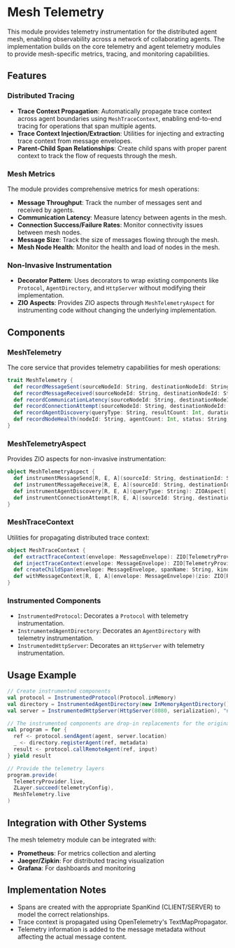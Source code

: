 # Mesh Telemetry

This module provides telemetry instrumentation for the distributed agent mesh, enabling observability across a network of collaborating agents. The implementation builds on the core telemetry and agent telemetry modules to provide mesh-specific metrics, tracing, and monitoring capabilities.

## Features

### Distributed Tracing

- **Trace Context Propagation**: Automatically propagate trace context across agent boundaries using `MeshTraceContext`, enabling end-to-end tracing for operations that span multiple agents.
- **Trace Context Injection/Extraction**: Utilities for injecting and extracting trace context from message envelopes.
- **Parent-Child Span Relationships**: Create child spans with proper parent context to track the flow of requests through the mesh.

### Mesh Metrics

The module provides comprehensive metrics for mesh operations:

- **Message Throughput**: Track the number of messages sent and received by agents.
- **Communication Latency**: Measure latency between agents in the mesh.
- **Connection Success/Failure Rates**: Monitor connectivity issues between mesh nodes.
- **Message Size**: Track the size of messages flowing through the mesh.
- **Mesh Node Health**: Monitor the health and load of nodes in the mesh.

### Non-Invasive Instrumentation

- **Decorator Pattern**: Uses decorators to wrap existing components like `Protocol`, `AgentDirectory`, and `HttpServer` without modifying their implementation.
- **ZIO Aspects**: Provides ZIO aspects through `MeshTelemetryAspect` for instrumenting code without changing the underlying implementation.

## Components

### MeshTelemetry

The core service that provides telemetry capabilities for mesh operations:

```scala
trait MeshTelemetry {
  def recordMessageSent(sourceNodeId: String, destinationNodeId: String, messageType: String, messageSizeBytes: Long): UIO[Unit]
  def recordMessageReceived(sourceNodeId: String, destinationNodeId: String, messageType: String, messageSizeBytes: Long): UIO[Unit]
  def recordCommunicationLatency(sourceNodeId: String, destinationNodeId: String, messageType: String, latencyMs: Double): UIO[Unit]
  def recordConnectionAttempt(sourceNodeId: String, destinationNodeId: String, success: Boolean): UIO[Unit]
  def recordAgentDiscovery(queryType: String, resultCount: Int, durationMs: Long): UIO[Unit]
  def recordNodeHealth(nodeId: String, agentCount: Int, status: String, loadFactor: Double): UIO[Unit]
}
```

### MeshTelemetryAspect

Provides ZIO aspects for non-invasive instrumentation:

```scala
object MeshTelemetryAspect {
  def instrumentMessageSend[R, E, A](sourceId: String, destinationId: String, messageType: String): ZIOAspect[...] = ...
  def instrumentMessageReceive[R, E, A](sourceId: String, destinationId: String, messageType: String): ZIOAspect[...] = ...
  def instrumentAgentDiscovery[R, E, A](queryType: String): ZIOAspect[...] = ...
  def instrumentConnectionAttempt[R, E, A](sourceId: String, destinationId: String): ZIOAspect[...] = ...
}
```

### MeshTraceContext

Utilities for propagating distributed trace context:

```scala
object MeshTraceContext {
  def extractTraceContext(envelope: MessageEnvelope): ZIO[TelemetryProvider, Nothing, Context] = ...
  def injectTraceContext(envelope: MessageEnvelope): ZIO[TelemetryProvider, Nothing, MessageEnvelope] = ...
  def createChildSpan(envelope: MessageEnvelope, spanName: String, kind: SpanKind, attributes: Map[String, String]): ZIO[...] = ...
  def withMessageContext[R, E, A](envelope: MessageEnvelope)(zio: ZIO[R, E, A]): ZIO[R & TelemetryProvider, E, A] = ...
}
```

### Instrumented Components

- `InstrumentedProtocol`: Decorates a `Protocol` with telemetry instrumentation.
- `InstrumentedAgentDirectory`: Decorates an `AgentDirectory` with telemetry instrumentation.
- `InstrumentedHttpServer`: Decorates an `HttpServer` with telemetry instrumentation.

## Usage Example

```scala
// Create instrumented components
val protocol = InstrumentedProtocol(Protocol.inMemory)
val directory = InstrumentedAgentDirectory(new InMemoryAgentDirectory())
val server = InstrumentedHttpServer(HttpServer(8080, serialization), "node-1")

// The instrumented components are drop-in replacements for the original ones
val program = for {
  ref <- protocol.sendAgent(agent, server.location)
  _ <- directory.registerAgent(ref, metadata)
  result <- protocol.callRemoteAgent(ref, input)
} yield result

// Provide the telemetry layers
program.provide(
  TelemetryProvider.live,
  ZLayer.succeed(telemetryConfig),
  MeshTelemetry.live
)
```

## Integration with Other Systems

The mesh telemetry module can be integrated with:

- **Prometheus**: For metrics collection and alerting
- **Jaeger/Zipkin**: For distributed tracing visualization
- **Grafana**: For dashboards and monitoring

## Implementation Notes

- Spans are created with the appropriate SpanKind (CLIENT/SERVER) to model the correct relationships.
- Trace context is propagated using OpenTelemetry's TextMapPropagator.
- Telemetry information is added to the message metadata without affecting the actual message content.